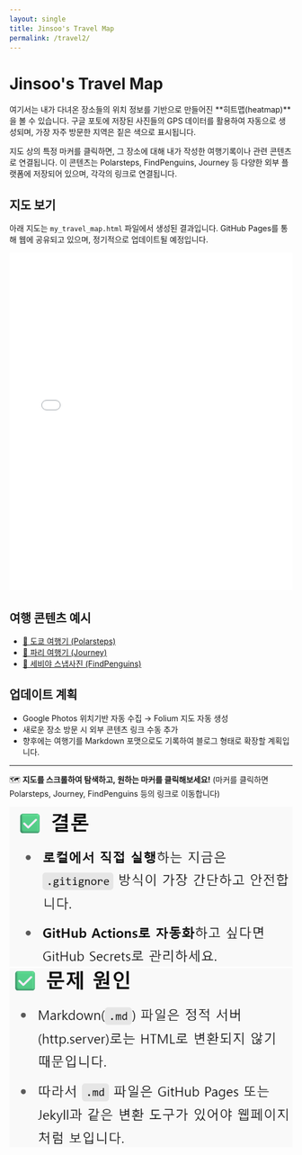 ```yaml
---
layout: single
title: Jinsoo's Travel Map
permalink: /travel2/
---
```

# Jinsoo's Travel Map

여기서는 내가 다녀온 장소들의 위치 정보를 기반으로 만들어진 **히트맵(heatmap)**을 볼 수 있습니다. 구글 포토에 저장된 사진들의 GPS 데이터를 활용하여 자동으로 생성되며, 가장 자주 방문한 지역은 짙은 색으로 표시됩니다.

지도 상의 특정 마커를 클릭하면, 그 장소에 대해 내가 작성한 여행기록이나 관련 콘텐츠로 연결됩니다. 이 콘텐츠는 Polarsteps, FindPenguins, Journey 등 다양한 외부 플랫폼에 저장되어 있으며, 각각의 링크로 연결됩니다.

## 지도 보기

아래 지도는 `my_travel_map.html` 파일에서 생성된 결과입니다. GitHub Pages를 통해 웹에 공유되고 있으며, 정기적으로 업데이트될 예정입니다.

<iframe src="./my_travel_map.html" width="100%" height="600" style="border:none;"></iframe>

## 여행 콘텐츠 예시

- [📍 도쿄 여행기 (Polarsteps)](https://polarsteps.com/yourtrip_tokyo)
- [📍 파리 여행기 (Journey)](https://journey.app/shared/paris-trip)
- [📍 세비야 스냅사진 (FindPenguins)](https://findpenguins.com/trip_sevilla)

## 업데이트 계획

- Google Photos 위치기반 자동 수집 → Folium 지도 자동 생성
- 새로운 장소 방문 시 외부 콘텐츠 링크 수동 추가
- 향후에는 여행기를 Markdown 포맷으로도 기록하여 블로그 형태로 확장할 계획입니다.

---

🗺 **지도를 스크롤하여 탐색하고, 원하는 마커를 클릭해보세요!**
(마커를 클릭하면 Polarsteps, Journey, FindPenguins 등의 링크로 이동합니다)


![alt text](image.png)
![alt text](image-1.png)
